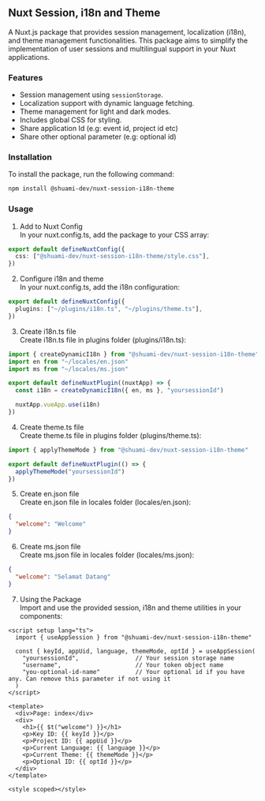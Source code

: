 ## Nuxt Session, i18n and Theme

A Nuxt.js package that provides session management, localization (i18n), and theme management functionalities.
This package aims to simplify the implementation of user sessions and multilingual support in your Nuxt applications.

### Features

- Session management using `sessionStorage`.
- Localization support with dynamic language fetching.
- Theme management for light and dark modes.
- Includes global CSS for styling.
- Share application Id (e.g: event id, project id etc)
- Share other optional parameter (e.g: optional id)

### Installation

To install the package, run the following command:

```bash
npm install @shuami-dev/nuxt-session-i18n-theme
```

### Usage

1. Add to Nuxt Config\
    In your nuxt.config.ts, add the package to your CSS array:

```ts
export default defineNuxtConfig({
  css: ["@shuami-dev/nuxt-session-i18n-theme/style.css"],
})
```

2. Configure i18n and theme\
    In your nuxt.config.ts, add the i18n configuration:

```ts
export default defineNuxtConfig({
  plugins: ["~/plugins/i18n.ts", "~/plugins/theme.ts"],
})
```

3. Create i18n.ts file\
    Create i18n.ts file in plugins folder (plugins/i18n.ts):

```ts
import { createDynamicI18n } from "@shuami-dev/nuxt-session-i18n-theme"
import en from "~/locales/en.json"
import ms from "~/locales/ms.json"

export default defineNuxtPlugin((nuxtApp) => {
  const i18n = createDynamicI18n({ en, ms }, "yoursessionId")

  nuxtApp.vueApp.use(i18n)
})
```

4. Create theme.ts file\
    Create theme.ts file in plugins folder (plugins/theme.ts):

```ts
import { applyThemeMode } from "@shuami-dev/nuxt-session-i18n-theme"

export default defineNuxtPlugin(() => {
  applyThemeMode("yoursessionId")
})
```

5. Create en.json file\
    Create en.json file in locales folder (locales/en.json):

```json
{
  "welcome": "Welcome"
}
```

6. Create ms.json file\
    Create ms.json file in locales folder (locales/ms.json):

```json
{
  "welcome": "Selamat Datang"
}
```

7. Using the Package\
    Import and use the provided session, i18n and theme utilities in your components:

```vue
<script setup lang="ts">
  import { useAppSession } from "@shuami-dev/nuxt-session-i18n-theme"

  const { keyId, appUid, language, themeMode, optId } = useAppSession(
    "yoursessionId",                // Your session storage name
    "username",                     // Your token object name
    "you-optional-id-name"          // Your optional id if you have any. Can remove this parameter if not using it
  )
</script>

<template>
  <div>Page: index</div>
  <div>
    <h1>{{ $t("welcome") }}</h1>
    <p>Key ID: {{ keyId }}</p>
    <p>Project ID: {{ appUid }}</p>
    <p>Current Language: {{ language }}</p>
    <p>Current Theme: {{ themeMode }}</p>
    <p>Optional ID: {{ optId }}</p>
  </div>
</template>

<style scoped></style>
```
